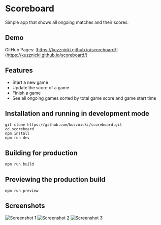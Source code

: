 # Scoreboard
Simple app that shows all ongoing matches and their scores.

## Demo
GitHub Pages: [https://kuzznicki.github.io/scoreboard/](https://kuzznicki.github.io/scoreboard/)

## Features
- Start a new game
- Update the score of a game
- Finish a game
- See all ongoing games sorted by total game score and game start time

## Installation and running in development mode
```
git clone https://github.com/kuzznicki/scoreboard.git
cd scoreboard
npm install
npm run dev
```

## Building for production
```
npm run build
```

## Previewing the production build
```
npm run preview
```

## Screenshots
![Screenshot 1](https://i.imgur.com/WFffaXK.png)
![Screenshot 2](https://i.imgur.com/nxhjzLv.png)
![Screenshot 3](https://i.imgur.com/RLrJhiw.png)
